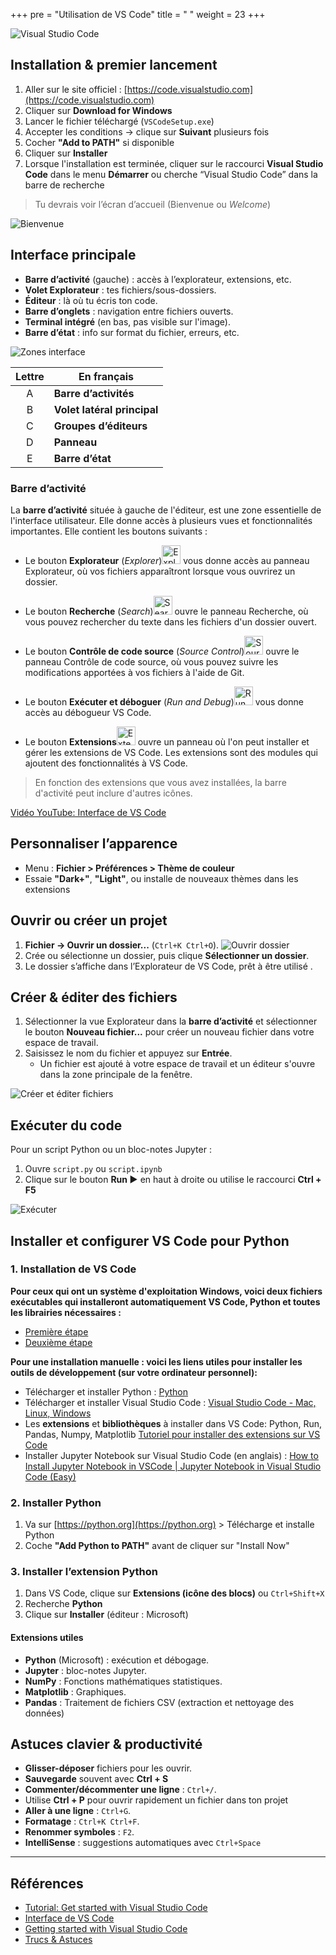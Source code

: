 +++
pre = "Utilisation de VS Code"
title = " "
weight = 23
+++

![Visual Studio Code](./VsCode.png?width=15vw)

## Installation & premier lancement

1. Aller sur le site officiel : [https://code.visualstudio.com](https://code.visualstudio.com)
2. Cliquer sur **Download for Windows**
3. Lancer le fichier téléchargé (`VSCodeSetup.exe`)
4. Accepter les conditions → clique sur **Suivant** plusieurs fois
5. Cocher **"Add to PATH"** si disponible
6. Cliquer sur **Installer**
7. Lorsque l'installation est terminée, cliquer sur le raccourci **Visual Studio Code** dans le menu **Démarrer** ou cherche “Visual Studio Code” dans la barre de recherche

> Tu devrais voir l’écran d’accueil (Bienvenue ou *Welcome*) 

![Bienvenue](./welcome.png?width=45vw)

## Interface principale

* **Barre d’activité** (gauche) : accès à l’explorateur, extensions, etc.
* **Volet Explorateur** : tes fichiers/sous-dossiers.
* **Éditeur** : là où tu écris ton code.
* **Barre d’onglets** : navigation entre fichiers ouverts.
* **Terminal intégré** (en bas, pas visible sur l'image).
* **Barre d’état** : info sur format du fichier, erreurs, etc.

![Zones interface](./zones.png?width=45vw)


| **Lettre** | **En français**             |
| :--------: | --------------------------- |
| A          | **Barre d’activités**       |
| B          | **Volet latéral principal** |
| C          | **Groupes d’éditeurs**      |
| D          | **Panneau**                 |
| E          | **Barre d’état**            |

### Barre d’activité 

La **barre d’activité** située à gauche de l'éditeur, est une zone essentielle de l'interface utilisateur. Elle donne accès à plusieurs vues et fonctionnalités importantes. Elle contient les boutons suivants :

* <p>Le bouton <strong>Explorateur</strong> (<em>Explorer</em>)<img src="./explorer-icon.png" alt="Explorer" width="30" height="30"> vous donne accès au panneau Explorateur, où vos fichiers apparaîtront lorsque vous ouvrirez un dossier.</p>

* <p>Le bouton <strong>Recherche</strong> (<em>Search</em>)<img src="./search-icon.png" alt="Search" width="30" height="30"> ouvre le panneau Recherche, où vous pouvez rechercher du texte dans les fichiers d'un dossier ouvert.</p>

* <p>Le bouton <strong>Contrôle de code source</strong> (<em>Source Control</em>)<img src="./source-control-icon.png" alt="Source Control" width="30" height="30"> ouvre le panneau Contrôle de code source, où vous pouvez suivre les modifications apportées à vos fichiers à l'aide de Git.</p>

* <p>Le bouton <strong>Exécuter et déboguer</strong> (<em>Run and Debug</em>)<img src="./run-debug-icon.png" alt="Run and Debug" width="30" height="30"> vous donne accès au débogueur VS Code.</p>

* <p>Le bouton <strong>Extensions</strong><img src="./extensions-icon.png" alt="Extensions" width="30" height="30"> ouvre un panneau où l'on peut installer et gérer les extensions de VS Code. Les extensions sont des modules qui ajoutent des fonctionnalités à VS Code.</p>

> En fonction des extensions que vous avez installées, la barre d'activité peut inclure d'autres icônes.

[Vidéo YouTube: Interface de VS Code](https://youtu.be/Ql2ni66uXRc?si=XNz3oc5KV5H4jNFi)

## Personnaliser l’apparence

* Menu : **Fichier > Préférences > Thème de couleur**
* Essaie **"Dark+"**, **"Light"**, ou installe de nouveaux thèmes dans les extensions

## Ouvrir ou créer un projet

1. **Fichier → Ouvrir un dossier...** (`Ctrl+K Ctrl+O`).
![Ouvrir dossier](./menu-open-folder.png?width=25vw)
2. Crée ou sélectionne un dossier, puis clique **Sélectionner un dossier**.
3. Le dossier s’affiche dans l’Explorateur de VS Code, prêt à être utilisé .

## Créer & éditer des fichiers

1. Sélectionner la vue Explorateur dans la **barre d’activité** et sélectionner le bouton **Nouveau fichier...** pour créer un nouveau fichier dans votre espace de travail.
2. Saisissez le nom du fichier et appuyez sur **Entrée**.
	* Un fichier est ajouté à votre espace de travail et un éditeur s'ouvre dans la zone principale de la fenêtre.

![Créer et éditer fichiers](./explorer-new-file.png?width=50vw)

## Exécuter du code

Pour un script Python ou un bloc-notes Jupyter :

1. Ouvre `script.py` ou `script.ipynb`
2. Clique sur le bouton **Run ▶️** en haut à droite ou utilise le raccourci **Ctrl + F5**

![Exécuter](./execution-python.png?width=40vw)

## Installer et configurer VS Code pour Python

### 1. Installation de VS Code

**Pour ceux qui ont un système d'exploitation Windows, voici deux fichiers exécutables qui installeront automatiquement VS Code, Python et toutes les librairies nécessaires :** 
- [Première étape](1-vscode_python.exe)
- [Deuxième étape](2-libraries_extensions.exe)

**Pour une installation manuelle : voici les liens utiles pour installer les outils de développement (sur votre ordinateur personnel):**

- Télécharger et installer Python : [Python](Python.org)
- Télécharger et installer Visual Studio Code : [Visual Studio Code - Mac, Linux, Windows](https://code.visualstudio.com/download)
- Les **extensions** et **bibliothèques** à installer dans VS Code: Python, Run, Pandas,
Numpy, Matplotlib [Tutoriel pour installer des extensions sur VS Code](https://www.youtube.com/watch?v=AUt8NgwMbOo)
- Installer Jupyter Notebook sur Visual Studio Code (en anglais) : [How to Install Jupyter Notebook in VSCode | Jupyter Notebook in Visual Studio Code (Easy)](https://www.youtube.com/watch?v=xS5ZXOC4e6A&t=45s)


### 2. Installer Python

1. Va sur [https://python.org](https://python.org) > Télécharge et installe Python
2. Coche **"Add Python to PATH"** avant de cliquer sur "Install Now"

### 3. Installer l’extension Python

1. Dans VS Code, clique sur **Extensions (icône des blocs)** ou `Ctrl+Shift+X`
2. Recherche **Python**
3. Clique sur **Installer** (éditeur : Microsoft)


#### Extensions utiles

* **Python** (Microsoft) : exécution et débogage.
* **Jupyter** : bloc-notes Jupyter.
* **NumPy** : Fonctions mathématiques statistiques.
* **Matplotlib** : Graphiques.
* **Pandas** : Traitement de fichiers CSV (extraction et nettoyage des données)

## Astuces clavier & productivité

* **Glisser-déposer** fichiers pour les ouvrir.
* **Sauvegarde** souvent avec **Ctrl + S**
* **Commenter/décommenter une ligne** : `Ctrl+/`.
* Utilise **Ctrl + P** pour ouvrir rapidement un fichier dans ton projet
* **Aller à une ligne** : `Ctrl+G`.
* **Formatage** : `Ctrl+K Ctrl+F`.
* **Renommer symboles** : `F2`.
* **IntelliSense** : suggestions automatiques avec `Ctrl+Space` 



---

## Références

* [Tutorial: Get started with Visual Studio Code](https://code.visualstudio.com/docs/getstarted/getting-started)
* [Interface de VS Code](https://code.visualstudio.com/docs/getstarted/userinterface)
* [Getting started with Visual Studio Code](https://code.visualstudio.com/docs/introvideos/basics)  
* [Trucs & Astuces](https://code.visualstudio.com/docs/getstarted/tips-and-tricks)